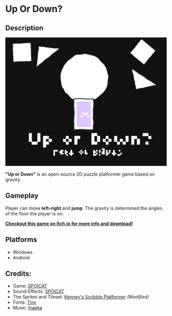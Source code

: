 # Up Or Down?

## Description

<div align="center"> <img src="https://raw.githubusercontent.com/SPOICAT/up-or-down/main/info/Cover.png"> </div>


**"Up or Down"** is an open-source 2D puzzle platformer game based on gravity.

## Gameplay
Player can move **left-right** and **jump**. The gravity is determined the angles of the floor the player is on.

**[Checkout this game on Itch.io for more info and download!](https://spoicat.itch.io/up-or-down)**


## Platforms
- Windows
- Android


## Credits:

- Game: [SPOICAT](https://spoicat.itch.io/)
- Sound Effects: [SPOICAT](https://spoicat.itch.io/)
- The Sprites and Tileset: [Kenney's Scribble Platformer](https://www.kenney.nl/assets/scribble-platformer) *(Modified)*
- Fonts: [Tiny](https://www.fontspace.com/tiny-font-f4800)
- Music: [jhaeka](https://joshuuu.itch.io/)
